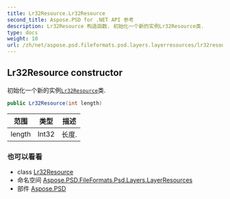 ```yaml
---
title: Lr32Resource.Lr32Resource
second_title: Aspose.PSD for .NET API 参考
description: Lr32Resource 构造函数. 初始化一个新的实例Lr32Resource类.
type: docs
weight: 10
url: /zh/net/aspose.psd.fileformats.psd.layers.layerresources/lr32resource/lr32resource/
---
```

## Lr32Resource constructor

初始化一个新的实例[`Lr32Resource`](../)类.

```csharp
public Lr32Resource(int length)
```

| 范围 | 类型 | 描述 |
| --- | --- | --- |
| length | Int32 | 长度. |

### 也可以看看

* class [Lr32Resource](../)
* 命名空间 [Aspose.PSD.FileFormats.Psd.Layers.LayerResources](../../lr32resource/)
* 部件 [Aspose.PSD](../../../)


